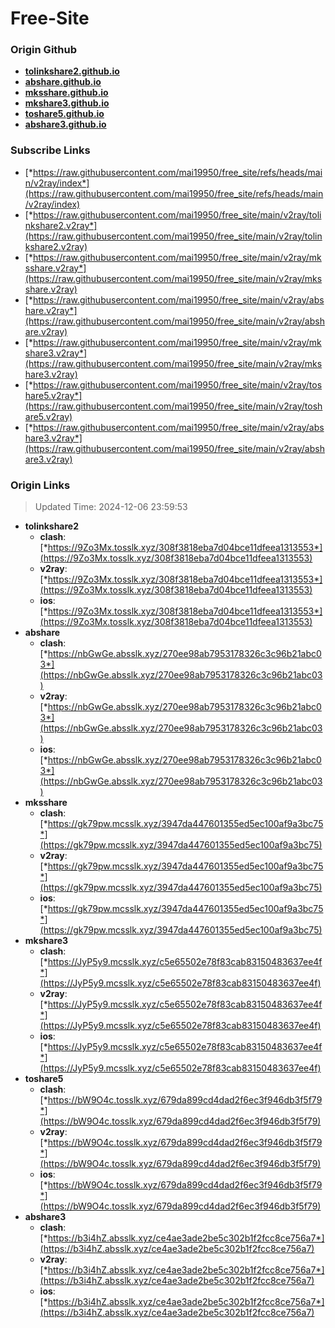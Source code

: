 # Free-Site

### Origin Github

- [**tolinkshare2.github.io**](https://github.com/tolinkshare2/tolinkshare2.github.io)
- [**abshare.github.io**](https://github.com/abshare/abshare.github.io)
- [**mksshare.github.io**](https://github.com/mksshare/mksshare.github.io)
- [**mkshare3.github.io**](https://github.com/mkshare3/mkshare3.github.io)
- [**toshare5.github.io**](https://github.com/toshare5/toshare5.github.io)
- [**abshare3.github.io**](https://github.com/abshare3/abshare3.github.io)

### Subscribe Links

- [*https://raw.githubusercontent.com/mai19950/free_site/refs/heads/main/v2ray/index*](https://raw.githubusercontent.com/mai19950/free_site/refs/heads/main/v2ray/index)
- [*https://raw.githubusercontent.com/mai19950/free_site/main/v2ray/tolinkshare2.v2ray*](https://raw.githubusercontent.com/mai19950/free_site/main/v2ray/tolinkshare2.v2ray)
- [*https://raw.githubusercontent.com/mai19950/free_site/main/v2ray/mksshare.v2ray*](https://raw.githubusercontent.com/mai19950/free_site/main/v2ray/mksshare.v2ray)
- [*https://raw.githubusercontent.com/mai19950/free_site/main/v2ray/abshare.v2ray*](https://raw.githubusercontent.com/mai19950/free_site/main/v2ray/abshare.v2ray)
- [*https://raw.githubusercontent.com/mai19950/free_site/main/v2ray/mkshare3.v2ray*](https://raw.githubusercontent.com/mai19950/free_site/main/v2ray/mkshare3.v2ray)
- [*https://raw.githubusercontent.com/mai19950/free_site/main/v2ray/toshare5.v2ray*](https://raw.githubusercontent.com/mai19950/free_site/main/v2ray/toshare5.v2ray)
- [*https://raw.githubusercontent.com/mai19950/free_site/main/v2ray/abshare3.v2ray*](https://raw.githubusercontent.com/mai19950/free_site/main/v2ray/abshare3.v2ray)

### Origin Links

> Updated Time: 2024-12-06 23:59:53

- **tolinkshare2**
  - **clash**: [*https://9Zo3Mx.tosslk.xyz/308f3818eba7d04bce11dfeea1313553*](https://9Zo3Mx.tosslk.xyz/308f3818eba7d04bce11dfeea1313553)
  - **v2ray**: [*https://9Zo3Mx.tosslk.xyz/308f3818eba7d04bce11dfeea1313553*](https://9Zo3Mx.tosslk.xyz/308f3818eba7d04bce11dfeea1313553)
  - **ios**: [*https://9Zo3Mx.tosslk.xyz/308f3818eba7d04bce11dfeea1313553*](https://9Zo3Mx.tosslk.xyz/308f3818eba7d04bce11dfeea1313553)
- **abshare**
  - **clash**: [*https://nbGwGe.absslk.xyz/270ee98ab7953178326c3c96b21abc03*](https://nbGwGe.absslk.xyz/270ee98ab7953178326c3c96b21abc03)
  - **v2ray**: [*https://nbGwGe.absslk.xyz/270ee98ab7953178326c3c96b21abc03*](https://nbGwGe.absslk.xyz/270ee98ab7953178326c3c96b21abc03)
  - **ios**: [*https://nbGwGe.absslk.xyz/270ee98ab7953178326c3c96b21abc03*](https://nbGwGe.absslk.xyz/270ee98ab7953178326c3c96b21abc03)
- **mksshare**
  - **clash**: [*https://gk79pw.mcsslk.xyz/3947da447601355ed5ec100af9a3bc75*](https://gk79pw.mcsslk.xyz/3947da447601355ed5ec100af9a3bc75)
  - **v2ray**: [*https://gk79pw.mcsslk.xyz/3947da447601355ed5ec100af9a3bc75*](https://gk79pw.mcsslk.xyz/3947da447601355ed5ec100af9a3bc75)
  - **ios**: [*https://gk79pw.mcsslk.xyz/3947da447601355ed5ec100af9a3bc75*](https://gk79pw.mcsslk.xyz/3947da447601355ed5ec100af9a3bc75)
- **mkshare3**
  - **clash**: [*https://JyP5y9.mcsslk.xyz/c5e65502e78f83cab83150483637ee4f*](https://JyP5y9.mcsslk.xyz/c5e65502e78f83cab83150483637ee4f)
  - **v2ray**: [*https://JyP5y9.mcsslk.xyz/c5e65502e78f83cab83150483637ee4f*](https://JyP5y9.mcsslk.xyz/c5e65502e78f83cab83150483637ee4f)
  - **ios**: [*https://JyP5y9.mcsslk.xyz/c5e65502e78f83cab83150483637ee4f*](https://JyP5y9.mcsslk.xyz/c5e65502e78f83cab83150483637ee4f)
- **toshare5**
  - **clash**: [*https://bW9O4c.tosslk.xyz/679da899cd4dad2f6ec3f946db3f5f79*](https://bW9O4c.tosslk.xyz/679da899cd4dad2f6ec3f946db3f5f79)
  - **v2ray**: [*https://bW9O4c.tosslk.xyz/679da899cd4dad2f6ec3f946db3f5f79*](https://bW9O4c.tosslk.xyz/679da899cd4dad2f6ec3f946db3f5f79)
  - **ios**: [*https://bW9O4c.tosslk.xyz/679da899cd4dad2f6ec3f946db3f5f79*](https://bW9O4c.tosslk.xyz/679da899cd4dad2f6ec3f946db3f5f79)
- **abshare3**
  - **clash**: [*https://b3i4hZ.absslk.xyz/ce4ae3ade2be5c302b1f2fcc8ce756a7*](https://b3i4hZ.absslk.xyz/ce4ae3ade2be5c302b1f2fcc8ce756a7)
  - **v2ray**: [*https://b3i4hZ.absslk.xyz/ce4ae3ade2be5c302b1f2fcc8ce756a7*](https://b3i4hZ.absslk.xyz/ce4ae3ade2be5c302b1f2fcc8ce756a7)
  - **ios**: [*https://b3i4hZ.absslk.xyz/ce4ae3ade2be5c302b1f2fcc8ce756a7*](https://b3i4hZ.absslk.xyz/ce4ae3ade2be5c302b1f2fcc8ce756a7)

